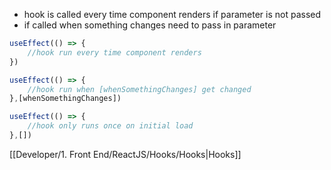 
- hook is called every time component renders if parameter is not passed
- if called when something changes need to pass in parameter

````jsx
useEffect(() => {
	//hook run every time component renders
})
````

````jsx
useEffect(() => {
	//hook run when [whenSomethingChanges] get changed
},[whenSomethingChanges])
````

````jsx
useEffect(() => {
	//hook only runs once on initial load
},[])

````


[[Developer/1. Front End/ReactJS/Hooks/Hooks|Hooks]]